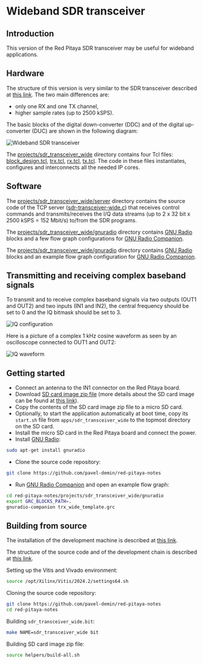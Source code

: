 # Wideband SDR transceiver

## Introduction

This version of the Red Pitaya SDR transceiver may be useful for wideband applications.

## Hardware

The structure of this version is very similar to the SDR transceiver described at [this link](/sdr-transceiver/). The two main differences are:

- only one RX and one TX channel,
- higher sample rates (up to 2500 kSPS).

The basic blocks of the digital down-converter (DDC) and of the digital up-converter (DUC) are shown in the following diagram:

![Wideband SDR transceiver](/img/sdr-transceiver-wide.png)

The [projects/sdr_transceiver_wide]($source$/projects/sdr_transceiver_wide) directory contains four Tcl files: [block_design.tcl]($source$/projects/sdr_transceiver_wide/block_design.tcl), [trx.tcl]($source$/projects/sdr_transceiver_wide/trx.tcl), [rx.tcl]($source$/projects/sdr_transceiver_wide/rx.tcl), [tx.tcl]($source$/projects/sdr_transceiver_wide/tx.tcl). The code in these files instantiates, configures and interconnects all the needed IP cores.

## Software

The [projects/sdr_transceiver_wide/server]($source$/projects/sdr_transceiver_wide/server) directory contains the source code of the TCP server ([sdr-transceiver-wide.c]($source$/projects/sdr_transceiver_wide/server/sdr-transceiver-wide.c)) that receives control commands and transmits/receives the I/Q data streams (up to 2 x 32 bit x 2500 kSPS = 152 Mbit/s) to/from the SDR programs.

The [projects/sdr_transceiver_wide/gnuradio]($source$/projects/sdr_transceiver_wide/gnuradio) directory contains [GNU Radio](https://www.gnuradio.org) blocks and a few flow graph configurations for [GNU Radio Companion](https://wiki.gnuradio.org/index.php/GNURadioCompanion).

The [projects/sdr_transceiver_wide/gnuradio]($source$/projects/sdr_transceiver_wide/gnuradio) directory contains [GNU Radio](https://www.gnuradio.org) blocks and an example flow graph configuration for [GNU Radio Companion](https://wiki.gnuradio.org/index.php/GNURadioCompanion).

## Transmitting and receiving complex baseband signals

To transmit and to receive complex baseband signals via two outputs (OUT1 and OUT2) and two inputs (IN1 and IN2), the central frequency should be set to 0 and the IQ bitmask should be set to 3.

![IQ configuration](/img/iq-grc.png)

Here is a picture of a complex 1 kHz cosine waveform as seen by an oscilloscope connected to OUT1 and OUT2:

![IQ waveform](/img/iq-osc.png)

## Getting started

- Connect an antenna to the IN1 connector on the Red Pitaya board.
- Download [SD card image zip file]($release_image$) (more details about the SD card image can be found at [this link](/alpine/)).
- Copy the contents of the SD card image zip file to a micro SD card.
- Optionally, to start the application automatically at boot time, copy its `start.sh` file from `apps/sdr_transceiver_wide` to the topmost directory on the SD card.
- Install the micro SD card in the Red Pitaya board and connect the power.
- Install [GNU Radio](https://www.gnuradio.org):

```bash
sudo apt-get install gnuradio
```

- Clone the source code repository:

```bash
git clone https://github.com/pavel-demin/red-pitaya-notes
```

- Run [GNU Radio Companion](https://wiki.gnuradio.org/index.php/GNURadioCompanion) and open an example flow graph:

```bash
cd red-pitaya-notes/projects/sdr_transceiver_wide/gnuradio
export GRC_BLOCKS_PATH=.
gnuradio-companion trx_wide_template.grc
```

## Building from source

The installation of the development machine is described at [this link](/development-machine/).

The structure of the source code and of the development chain is described at [this link](/led-blinker/).

Setting up the Vitis and Vivado environment:

```bash
source /opt/Xilinx/Vitis/2024.2/settings64.sh
```

Cloning the source code repository:

```bash
git clone https://github.com/pavel-demin/red-pitaya-notes
cd red-pitaya-notes
```

Building `sdr_transceiver_wide.bit`:

```bash
make NAME=sdr_transceiver_wide bit
```

Building SD card image zip file:

```bash
source helpers/build-all.sh
```

